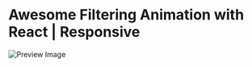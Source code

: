 #  Awesome Filtering Animation with React | Responsive


![Preview Image](https://github.com/mhdi-nzari/Awesome-Filtering-Animation/blob/main/Awesome%20Filtering%20Animation%20with%20React.gif)

